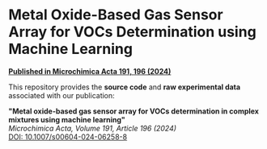 # Metal Oxide-Based Gas Sensor Array for VOCs Determination using Machine Learning  
**[Published in Microchimica Acta 191, 196 (2024)](https://doi.org/10.1007/s00604-024-06258-8)**

This repository provides the **source code** and **raw experimental data** associated with our publication:

**"Metal oxide-based gas sensor array for VOCs determination in complex mixtures using machine learning"**  
*Microchimica Acta, Volume 191, Article 196 (2024)*  
[DOI: 10.1007/s00604-024-06258-8](https://doi.org/10.1007/s00604-024-06258-8)
